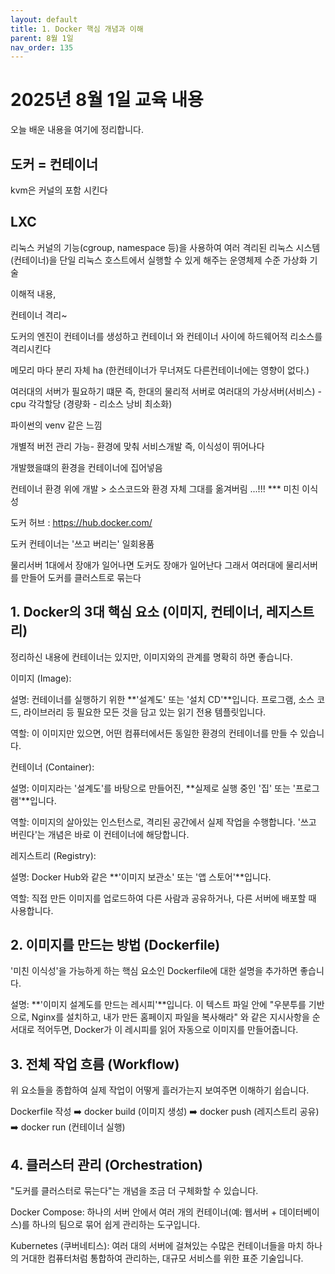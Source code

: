 ```yaml
---
layout: default
title: 1. Docker 핵심 개념과 이해
parent: 8월 1일
nav_order: 135
---
```


# 2025년 8월 1일 교육 내용

오늘 배운 내용을 여기에 정리합니다.

## 도커 = 컨테이너
kvm은 커널의 포함 시킨다

## LXC
리눅스 커널의 기능(cgroup, namespace 등)을 사용하여 여러 격리된 리눅스 시스템(컨테이너)을 
단일 리눅스 호스트에서 실행할 수 있게 해주는 운영체제 수준 가상화 기술

이해적 내용,

컨테이너 격리~

도커의 엔진이 컨테이너를 생성하고 컨테이너 와 컨테이너 사이에 하드웨어적 리소스를 격리시킨다

메모리 마다 분리 자체 ha (한컨테이너가 무너져도 다른컨테이너에는 영향이 없다.)

여러대의 서버가 필요하기 떄문 즉, 한대의 물리적 서버로 여러대의 가상서버(서비스) -cpu 각각할당 (경량화 - 리소스 낭비 최소화)

파이썬의 venv 같은 느낌

개별적 버전 관리 가능- 환경에 맞춰 서비스개발 즉, 이식성이 뛰어나다

개발했을떄의 환경을 컨테이너에 집어넣음

컨테이너 환경 위에 개발 > 소스코드와 환경 자체 그대를 옮겨버림 ...!!! *** 미친 이식성

도커 허브 : https://hub.docker.com/

도커 컨테이너는 '쓰고 버리는' 일회용품

물리서버 1대에서 장애가 일어나면 도커도 장애가 일어난다
그래서 여러대에 물리서버를 만들어 도커를 클러스트로 묶는다

## 1. Docker의 3대 핵심 요소 (이미지, 컨테이너, 레지스트리)
정리하신 내용에 컨테이너는 있지만, 이미지와의 관계를 명확히 하면 좋습니다.

이미지 (Image):

설명: 컨테이너를 실행하기 위한 **'설계도' 또는 '설치 CD'**입니다. 프로그램, 소스 코드, 라이브러리 등 필요한 모든 것을 담고 있는 읽기 전용 템플릿입니다.

역할: 이 이미지만 있으면, 어떤 컴퓨터에서든 동일한 환경의 컨테이너를 만들 수 있습니다.

컨테이너 (Container):

설명: 이미지라는 '설계도'를 바탕으로 만들어진, **실제로 실행 중인 '집' 또는 '프로그램'**입니다.

역할: 이미지의 살아있는 인스턴스로, 격리된 공간에서 실제 작업을 수행합니다. '쓰고 버린다'는 개념은 바로 이 컨테이너에 해당합니다.

레지스트리 (Registry):

설명: Docker Hub와 같은 **'이미지 보관소' 또는 '앱 스토어'**입니다.

역할: 직접 만든 이미지를 업로드하여 다른 사람과 공유하거나, 다른 서버에 배포할 때 사용합니다.

## 2. 이미지를 만드는 방법 (Dockerfile)
'미친 이식성'을 가능하게 하는 핵심 요소인 Dockerfile에 대한 설명을 추가하면 좋습니다.

설명: **'이미지 설계도를 만드는 레시피'**입니다. 이 텍스트 파일 안에 "우분투를 기반으로, Nginx를 설치하고, 내가 만든 홈페이지 파일을 복사해라" 와 같은 지시사항을 순서대로 적어두면, Docker가 이 레시피를 읽어 자동으로 이미지를 만들어줍니다.

## 3. 전체 작업 흐름 (Workflow)
위 요소들을 종합하여 실제 작업이 어떻게 흘러가는지 보여주면 이해하기 쉽습니다.

Dockerfile 작성 ➡️ docker build (이미지 생성) ➡️ docker push (레지스트리 공유) ➡️ docker run (컨테이너 실행)

## 4. 클러스터 관리 (Orchestration)
"도커를 클러스터로 묶는다"는 개념을 조금 더 구체화할 수 있습니다.

Docker Compose: 하나의 서버 안에서 여러 개의 컨테이너(예: 웹서버 + 데이터베이스)를 하나의 팀으로 묶어 쉽게 관리하는 도구입니다.

Kubernetes (쿠버네티스): 여러 대의 서버에 걸쳐있는 수많은 컨테이너들을 마치 하나의 거대한 컴퓨터처럼 통합하여 관리하는, 대규모 서비스를 위한 표준 기술입니다.
